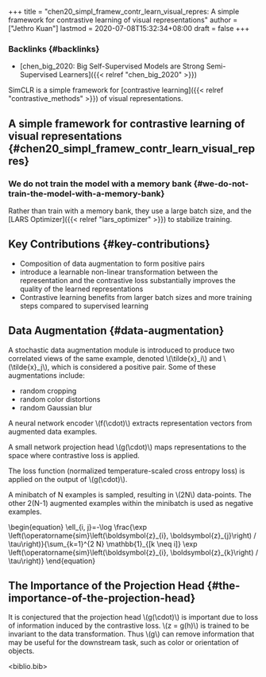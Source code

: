 +++
title = "chen20_simpl_framew_contr_learn_visual_repres: A simple framework for contrastive learning of visual representations"
author = ["Jethro Kuan"]
lastmod = 2020-07-08T15:32:34+08:00
draft = false
+++

### Backlinks {#backlinks}

- [chen\_big\_2020: Big Self-Supervised Models are Strong Semi-Supervised Learners]({{< relref "chen_big_2020" >}})

SimCLR is a simple framework for [contrastive learning]({{< relref "contrastive_methods" >}}) of visual
representations.

## A simple framework for contrastive learning of visual representations {#chen20_simpl_framew_contr_learn_visual_repres}

### We do not train the model with a memory bank {#we-do-not-train-the-model-with-a-memory-bank}

Rather than train with a memory bank, they use a large batch size, and the [LARS Optimizer]({{< relref "lars_optimizer" >}}) to stabilize training.

## Key Contributions {#key-contributions}

- Composition of data augmentation to form positive pairs
- introduce a learnable non-linear transformation between the
  representation and the contrastive loss substantially improves the
  quality of the learned representations
- Contrastive learning benefits from larger batch sizes and more
  training steps compared to supervised learning

## Data Augmentation {#data-augmentation}

A stochastic data augmentation module is introduced to produce two
correlated views of the same example, denoted \\(\tilde{x}\_i\\) and
\\(\tilde{x}\_j\\), which is considered a positive pair. Some of these
augmentations include:

- random cropping
- random color distortions
- random Gaussian blur

A neural network encoder \\(f(\cdot)\\) extracts representation vectors
from augmented data examples.

A small network projection head \\(g(\cdot)\\) maps representations to the
space where contrastive loss is applied.

The loss function (normalized temperature-scaled cross entropy loss)
is applied on the output of \\(g(\cdot)\\).

A minibatch of N examples is sampled, resulting in \\(2N\\) data-points.
The other 2(N-1) augmented examples within the minibatch is used as
negative examples.

\begin{equation}
\ell\_{i, j}=-\log \frac{\exp \left(\operatorname{sim}\left(\boldsymbol{z}\_{i}, \boldsymbol{z}\_{j}\right) / \tau\right)}{\sum\_{k=1}^{2 N} \mathbb{1}\_{[k \neq i]} \exp \left(\operatorname{sim}\left(\boldsymbol{z}\_{i}, \boldsymbol{z}\_{k}\right) / \tau\right)}
\end{equation}

## The Importance of the Projection Head {#the-importance-of-the-projection-head}

It is conjectured that the projection head \\(g(\cdot)\\) is important due
to loss of information induced by the contrastive loss. \\(z = g(h)\\) is
trained to be invariant to the data transformation. Thus \\(g\\) can
remove information that may be useful for the downstream task, such as
color or orientation of objects.

<biblio.bib>
